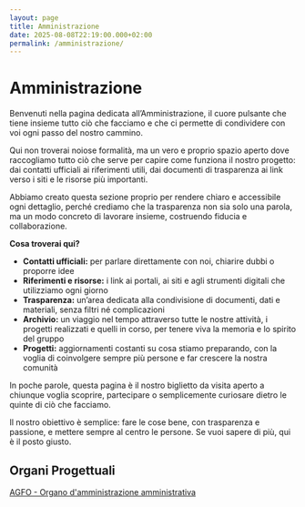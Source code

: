 ```yaml
---
layout: page
title: Amministrazione
date: 2025-08-08T22:19:00.000+02:00
permalink: /amministrazione/
---
```

# Amministrazione

Benvenuti nella pagina dedicata all’Amministrazione, il cuore pulsante che tiene insieme tutto ciò che facciamo e che ci permette di condividere con voi ogni passo del nostro cammino.

Qui non troverai noiose formalità, ma un vero e proprio spazio aperto dove raccogliamo tutto ciò che serve per capire come funziona il nostro progetto: dai contatti ufficiali ai riferimenti utili, dai documenti di trasparenza ai link verso i siti e le risorse più importanti.

Abbiamo creato questa sezione proprio per rendere chiaro e accessibile ogni dettaglio, perché crediamo che la trasparenza non sia solo una parola, ma un modo concreto di lavorare insieme, costruendo fiducia e collaborazione.

**Cosa troverai qui?**

* **Contatti ufficiali:** per parlare direttamente con noi, chiarire dubbi o proporre idee
* **Riferimenti e risorse:** i link ai portali, ai siti e agli strumenti digitali che utilizziamo ogni giorno
* **Trasparenza:** un’area dedicata alla condivisione di documenti, dati e materiali, senza filtri né complicazioni
* **Archivio:** un viaggio nel tempo attraverso tutte le nostre attività, i progetti realizzati e quelli in corso, per tenere viva la memoria e lo spirito del gruppo
* **Progetti:** aggiornamenti costanti su cosa stiamo preparando, con la voglia di coinvolgere sempre più persone e far crescere la nostra comunità

In poche parole, questa pagina è il nostro biglietto da visita aperto a chiunque voglia scoprire, partecipare o semplicemente curiosare dietro le quinte di ciò che facciamo.

Il nostro obiettivo è semplice: fare le cose bene, con trasparenza e passione, e mettere sempre al centro le persone. Se vuoi sapere di più, qui è il posto giusto.

## Organi Progettuali

[AGFO - Organo d'amministrazione amministrativa](https://agfo.fvg.it/organi/amministrazione/)

